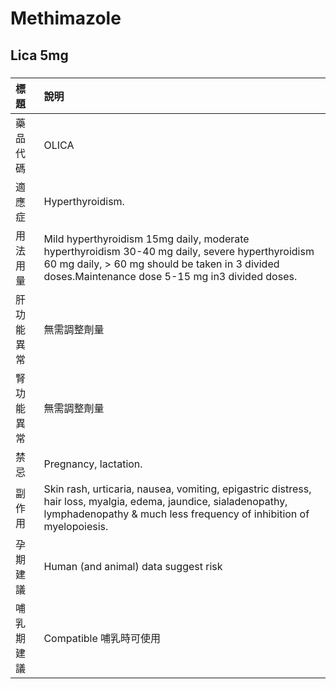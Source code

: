 # Methimazole

## Lica 5mg

##### 

| 標題       | 說明                                                                                                                                                                                                 |
|:-----------|:-----------------------------------------------------------------------------------------------------------------------------------------------------------------------------------------------------|
| 藥品代碼   | OLICA                                                                                                                                                                                                |
| 適應症     | Hyperthyroidism.                                                                                                                                                                                     |
| 用法用量   | Mild hyperthyroidism 15mg daily, moderate hyperthyroidism 30-40 mg daily, severe hyperthyroidism 60 mg daily, > 60 mg should be taken in 3 divided doses.Maintenance dose 5-15 mg in3 divided doses. |
| 肝功能異常 | 無需調整劑量                                                                                                                                                                                         |
| 腎功能異常 | 無需調整劑量                                                                                                                                                                                         |
| 禁忌       | Pregnancy, lactation.                                                                                                                                                                                |
| 副作用     | Skin rash, urticaria, nausea, vomiting, epigastric distress, hair loss, myalgia, edema, jaundice, sialadenopathy, lymphadenopathy & much less frequency of inhibition of myelopoiesis.               |
| 孕期建議   | Human (and animal) data suggest risk                                                                                                                                                                 |
| 哺乳期建議 | Compatible 哺乳時可使用                                                                                                                                                                              |


